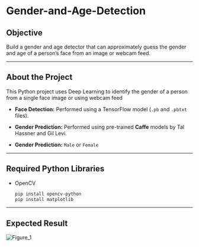 # Gender-and-Age-Detection

## Objective
Build a gender and age detector that can approximately guess the gender and age of a person’s face from an image or webcam feed.

---

## About the Project
This Python project uses Deep Learning to identify the gender of a person from a single face image or using webcam feed

- **Face Detection:** Performed using a TensorFlow model (`.pb` and `.pbtxt` files).
- **Gender Prediction:** Performed using pre-trained **Caffe** models by Tal Hassner and Gil Levi.

- **Gender Prediction:** `Male` or `Female`
---

## Required Python Libraries
- OpenCV  
  ```bash
  pip install opencv-python
  pip install matplotlib

---

## Expected Result
![Figure_1](https://github.com/user-attachments/assets/5395dd0f-193e-4941-a71f-303dcb37e77a)


